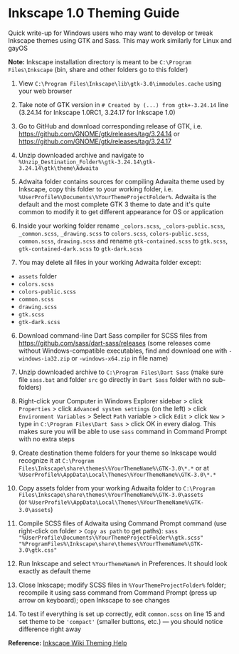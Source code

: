# Inkscape 1.0 Theming Guide

Quick write-up for Windows users who may want to develop or tweak Inkscape themes using GTK and Sass. This may work similarly for Linux and gayOS

**Note:** Inkscape installation directory is meant to be `C:\Program Files\Inkscape` (bin, share and other folders go to this folder)

1. View `C:\Program Files\Inkscape\lib\gtk-3.0\immodules.cache` using your web browser

2. Take note of GTK version in `# Created by (...) from gtk+-3.24.14` line (3.24.14 for Inkscape 1.0RC1, 3.24.17 for Inkscape 1.0)

3. Go to GitHub and download corresponding release of GTK, i.e. https://github.com/GNOME/gtk/releases/tag/3.24.14 or https://github.com/GNOME/gtk/releases/tag/3.24.17

4. Unzip downloaded archive and navigate to `%Unzip_Destination_Folder%\gtk-3.24.14\gtk-3.24.14\gtk\theme\Adwaita`

5. Adwaita folder contains sources for compiling Adwaita theme used by Inkscape, copy this folder to your working folder, i.e. `%UserProfile%\Documents\%YourThemeProjectFolder%`. Adwaita is the default and the most complete GTK 3 theme to date and it's quite common to modify it to get different appearance for OS or application 

6. Inside your working folder rename `_colors.scss`, `_colors-public.scss`, `_common.scss`, `_drawing.scss` to `colors.scss`, `colors-public.scss`, `common.scss`, `drawing.scss` and rename `gtk-contained.scss` to `gtk.scss`, `gtk-contained-dark.scss` to `gtk-dark.scss`

7. You may delete all files in your working Adwaita folder except:
- `assets` folder
- `colors.scss`
- `colors-public.scss`
- `common.scss`
- `drawing.scss`
- `gtk.scss`
- `gtk-dark.scss`

6. Download command-line Dart Sass compiler for SCSS files from https://github.com/sass/dart-sass/releases (some releases come without Windows-compatible executables, find and download one with `-windows-ia32.zip` or `-windows-x64.zip` in file name)

7. Unzip downloaded archive to `C:\Program Files\Dart Sass` (make sure file `sass.bat` and folder `src` go directly in `Dart Sass` folder with no sub-folders)

8. Right-click your Computer in Windows Explorer sidebar > click `Properties` > click `Advanced system settings` (on the left) > click `Environment Variables` > Select `Path` variable > click `Edit` > click `New` > type in `C:\Program Files\Dart Sass` > click OK in every dialog. This makes sure you will be able to use `sass` command in Command Prompt with no extra steps

9. Create destination theme folders for your theme so Inkscape would recognize it at `C:\Program Files\Inkscape\share\themes\%YourThemeName%\GTK-3.0\*.*` or at `%UserProfile%\AppData\Local\Themes\%YourThemeName%\GTK-3.0\*.*`

10. Copy assets folder from your working Adwaita folder to `C:\Program Files\Inkscape\share\themes\%YourThemeName%\GTK-3.0\assets` (or `%UserProfile%\AppData\Local\Themes\%YourThemeName%\GTK-3.0\assets`)

10. Compile SCSS files of Adwaita using Command Prompt command (use right-click on folder > `Copy as path` to get paths):
`sass "%UserProfile\Documents\%YourThemeProjectFolder%\gtk.scss" "%ProgramFiles%\Inkscape\share\themes\%YourThemeName%\GTK-3.0\gtk.css"`

11. Run Inkscape and select `%YourThemeName%` in Preferences. It should look exactly as default theme

12. Close Inkscape; modify SCSS files in `%YourThemeProjectFolder%` folder; recompile it using sass command from Command Prompt (press up arrow on keyboard); open Inkscape to see changes

13. To test if everything is set up correctly, edit `common.scss` on line 15 and set theme to be `'compact'` (smaller buttons, etc.) — you should notice difference right away

**Reference:** [Inkscape Wiki Theming Help](http://wiki.inkscape.org/wiki/index.php/Release_notes/1.0#Theme_selection)
